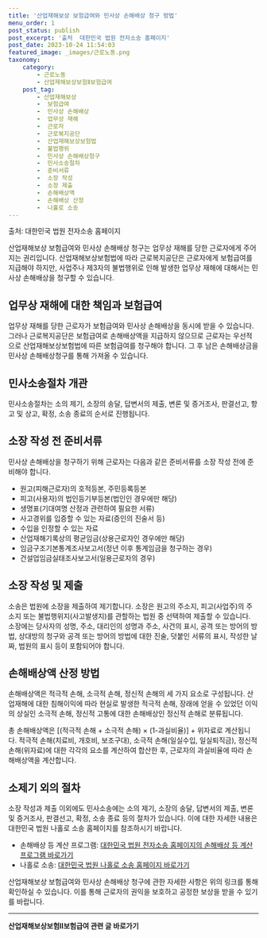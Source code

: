 ```yaml
---
title: '산업재해보상 보험급여와 민사상 손해배상 청구 방법'
menu_order: 1
post_status: publish
post_excerpt: '출처  대한민국 법원 전자소송 홈페이지'
post_date: 2023-10-24 11:54:03
featured_image: _images/근로노동.png
taxonomy:
    category:
        - 근로노동
        - 산업재해보상보험Ⅱ보험급여
    post_tag:
        - 산업재해보상
        -  보험급여
        -  민사상 손해배상
        -  업무상 재해
        -  근로자
        -  근로복지공단
        -  산업재해보상보험법
        -  불법행위
        -  민사상 손해배상청구
        -  민사소송절차
        -  준비서류
        -  소장 작성
        -  소장 제출
        -  손해배상액
        -  손해배상 산정
        -  나홀로 소송
---
```



출처: 대한민국 법원 전자소송 홈페이지

산업재해보상 보험급여와 민사상 손해배상 청구는 업무상 재해를 당한 근로자에게 주어지는 권리입니다. 산업재해보상보험법에 따라 근로복지공단은 근로자에게 보험급여를 지급해야 하지만, 사업주나 제3자의 불법행위로 인해 발생한 업무상 재해에 대해서는 민사상 손해배상을 청구할 수 있습니다.

## 업무상 재해에 대한 책임과 보험급여
업무상 재해를 당한 근로자가 보험급여와 민사상 손해배상을 동시에 받을 수 있습니다. 그러나 근로복지공단은 보험급여로 손해배상액을 지급하지 않으므로 근로자는 우선적으로 산업재해보상보험법에 따른 보험급여를 청구해야 합니다. 그 후 남은 손해배상금을 민사상 손해배상청구를 통해 가져올 수 있습니다.

## 민사소송절차 개관
민사소송절차는 소의 제기, 소장의 송달, 답변서의 제출, 변론 및 증거조사, 판결선고, 항고 및 상고, 확정, 소송 종료의 순서로 진행됩니다.

## 소장 작성 전 준비서류
민사상 손해배상을 청구하기 위해 근로자는 다음과 같은 준비서류를 소장 작성 전에 준비해야 합니다.
- 원고(피해근로자)의 호적등본, 주민등록등본
- 피고(사용자)의 법인등기부등본(법인인 경우에만 해당)
- 생명표(기대여명 산정과 관련하여 필요한 서류)
- 사고경위를 입증할 수 있는 자료(증인의 진술서 등)
- 수입을 인정할 수 있는 자료
- 산업재해기록상의 평균임금(상용근로자인 경우에만 해당)
- 임금구조기본통계조사보고서(정년 이후 통계임금을 청구하는 경우)
- 건설업임금실태조사보고서(일용근로자의 경우)

## 소장 작성 및 제출
소송은 법원에 소장을 제출하여 제기합니다. 소장은 원고의 주소지, 피고(사업주)의 주소지 또는 불법행위지(사고발생지)를 관할하는 법원 중 선택하여 제출할 수 있습니다. 소장에는 당사자의 성명, 주소, 대리인의 성명과 주소, 사건의 표시, 공격 또는 방어의 방법, 상대방의 청구와 공격 또는 방어의 방법에 대한 진술, 덧붙인 서류의 표시, 작성한 날짜, 법원의 표시 등이 포함되어야 합니다.

## 손해배상액 산정 방법
손해배상액은 적극적 손해, 소극적 손해, 정신적 손해의 세 가지 요소로 구성됩니다. 산업재해에 대한 침해이익에 따라 현실로 발생한 적극적 손해, 장래에 얻을 수 있었던 이익의 상실인 소극적 손해, 정신적 고통에 대한 손해배상인 정신적 손해로 분류됩니다.

총 손해배상액은 [(적극적 손해 + 소극적 손해) × (1-과실비율)] + 위자료로 계산됩니다. 적극적 손해(치료비, 개호비, 보조구대), 소극적 손해(일실수입, 일실퇴직금), 정신적 손해(위자료)에 대한 각각의 요소를 계산하여 합산한 후, 근로자의 과실비율에 따라 손해배상액을 계산합니다.

## 소제기 외의 절차
소장 작성과 제출 이외에도 민사소송에는 소의 제기, 소장의 송달, 답변서의 제출, 변론 및 증거조사, 판결선고, 확정, 소송 종료 등의 절차가 있습니다. 이에 대한 자세한 내용은 대한민국 법원 나홀로 소송 홈페이지를 참조하시기 바랍니다.

- 손해배상 등 계산 프로그램: [대한민국 법원 전자소송 홈페이지의 손해배상 등 계산 프로그램 바로가기](http://ejpc.scourt.go.kr/)
- 나홀로 소송: [대한민국 법원 나홀로 소송 홈페이지 바로가기](http://pro-se.scourt.go.kr/)

산업재해보상 보험급여와 민사상 손해배상 청구에 관한 자세한 사항은 위의 링크를 통해 확인하실 수 있습니다. 이를 통해 근로자의 권익을 보호하고 공정한 보상을 받을 수 있기를 바랍니다.
<!-- wp:separator -->
<hr class="wp-block-separator has-alpha-channel-opacity"/>
<!-- /wp:separator -->

<!-- wp:group {"backgroundColor":"base","layout":{"type":"constrained"}} -->
<div class="wp-block-group has-base-background-color has-background"><!-- wp:paragraph {"align":"center","fontSize":"medium"} -->
<p class="has-text-align-center has-large-font-size"><strong>산업재해보상보험Ⅱ보험급여 관련 글 바로가기</strong></p>
<!-- /wp:paragraph -->


<!-- wp:latest-posts
{"categories":[{"id":10872,"count":19,"description":"","link":"https://uknowlaw.com/category/%ec%82%b0%ec%97%85%ec%9e%ac%ed%95%b4%eb%b3%b4%ec%83%81%eb%b3%b4%ed%97%98%e2%85%b1%eb%b3%b4%ed%97%98%ea%b8%89%ec%97%ac/","name":"산업재해보상보험Ⅱ보험급여","slug":"산업재해보상보험Ⅱ보험급여","taxonomy":"category","parent":0,"meta":[],"_links":{"self":[{"href":"https://uknowlaw.com/wp-json/wp/v2/categories/10872"}],"collection":[{"href":"https://uknowlaw.com/wp-json/wp/v2/categories"}],"about":[{"href":"https://uknowlaw.com/wp-json/wp/v2/taxonomies/category"}],"wp:post_type":[{"href":"https://uknowlaw.com/wp-json/wp/v2/posts?categories=10872"}],"curies":[{"name":"wp","href":"https://api.w.org/{rel}","templated":true}]}}]} /--></div>
<!-- /wp:group -->